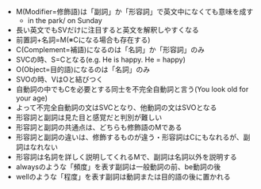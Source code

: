 * M(Modifier=修飾語)は「副詞」か「形容詞」で英文中になくても意味を成す
  * in the park/ on Sunday
* 長い英文でもSVだけに注目すると英文を解釈しやすくなる
* 前置詞+名詞=M(※Cになる場合も存在する)
* C(Complement=補語)になるのは「名詞」か「形容詞」のみ
* SVCの時、S=Cとなる(e.g. He is happy. He = happy)
* O(Object=目的語)になるのは「名詞」のみ
* SVOの時、VはOと結びつく
* 自動詞の中でもCを必要とする同士を不完全自動詞と言う(You look old for your age)
* よって不完全自動詞の文はSVCとなり、他動詞の文はSVOとなる
* 形容詞と副詞は見た目と感覚だと判別が難しい
* 形容詞と副詞の共通点は、どちらも修飾語のMである
* 形容詞と副詞の違いは、修飾するものが違う・形容詞はCにもなれるが、副詞はなれない
* 形容詞は名詞を詳しく説明してくれるMで、副詞は名詞以外を説明する
* alwaysのような「頻度」を表す副詞は一般動詞の前、be動詞の後
* wellのような「程度」を表す副詞は動詞または目的語の後に置かれる
